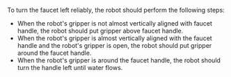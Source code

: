 To turn the faucet left reliably, the robot should perform the following steps:
- When the robot's gripper is not almost vertically aligned with faucet handle, the robot should put gripper above faucet handle.
- When the robot's gripper is almost vertically aligned with the faucet handle and the robot's gripper is open, the robot should put gripper around the faucet handle.
- When the robot's gripper is around the faucet handle, the robot should turn the handle left until water flows.
